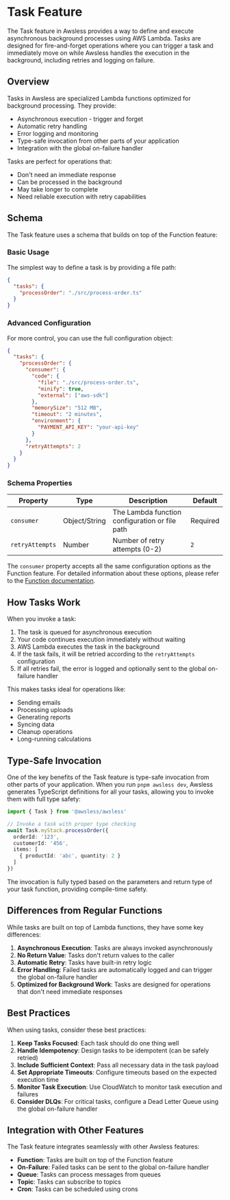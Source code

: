 # Task Feature

The Task feature in Awsless provides a way to define and execute asynchronous background processes using AWS Lambda. Tasks are designed for fire-and-forget operations where you can trigger a task and immediately move on while Awsless handles the execution in the background, including retries and logging on failure.

## Overview

Tasks in Awsless are specialized Lambda functions optimized for background processing. They provide:

- Asynchronous execution - trigger and forget
- Automatic retry handling
- Error logging and monitoring
- Type-safe invocation from other parts of your application
- Integration with the global on-failure handler

Tasks are perfect for operations that:
- Don't need an immediate response
- Can be processed in the background
- May take longer to complete
- Need reliable execution with retry capabilities

## Schema

The Task feature uses a schema that builds on top of the Function feature:

### Basic Usage

The simplest way to define a task is by providing a file path:

```json
{
  "tasks": {
    "processOrder": "./src/process-order.ts"
  }
}
```

### Advanced Configuration

For more control, you can use the full configuration object:

```json
{
  "tasks": {
    "processOrder": {
      "consumer": {
        "code": {
          "file": "./src/process-order.ts",
          "minify": true,
          "external": ["aws-sdk"]
        },
        "memorySize": "512 MB",
        "timeout": "2 minutes",
        "environment": {
          "PAYMENT_API_KEY": "your-api-key"
        }
      },
      "retryAttempts": 2
    }
  }
}
```

### Schema Properties

| Property | Type | Description | Default |
|----------|------|-------------|---------|
| `consumer` | Object/String | The Lambda function configuration or file path | Required |
| `retryAttempts` | Number | Number of retry attempts (0-2) | `2` |

The `consumer` property accepts all the same configuration options as the Function feature. For detailed information about these options, please refer to the [Function documentation](Function.md).

## How Tasks Work

When you invoke a task:

1. The task is queued for asynchronous execution
2. Your code continues execution immediately without waiting
3. AWS Lambda executes the task in the background
4. If the task fails, it will be retried according to the `retryAttempts` configuration
5. If all retries fail, the error is logged and optionally sent to the global on-failure handler

This makes tasks ideal for operations like:
- Sending emails
- Processing uploads
- Generating reports
- Syncing data
- Cleanup operations
- Long-running calculations

## Type-Safe Invocation

One of the key benefits of the Task feature is type-safe invocation from other parts of your application. When you run `pnpm awsless dev`, Awsless generates TypeScript definitions for all your tasks, allowing you to invoke them with full type safety:

```typescript
import { Task } from '@awsless/awsless'

// Invoke a task with proper type checking
await Task.myStack.processOrder({
  orderId: '123',
  customerId: '456',
  items: [
    { productId: 'abc', quantity: 2 }
  ]
})
```

The invocation is fully typed based on the parameters and return type of your task function, providing compile-time safety.

## Differences from Regular Functions

While tasks are built on top of Lambda functions, they have some key differences:

1. **Asynchronous Execution**: Tasks are always invoked asynchronously
2. **No Return Value**: Tasks don't return values to the caller
3. **Automatic Retry**: Tasks have built-in retry logic
4. **Error Handling**: Failed tasks are automatically logged and can trigger the global on-failure handler
5. **Optimized for Background Work**: Tasks are designed for operations that don't need immediate responses

## Best Practices

When using tasks, consider these best practices:

1. **Keep Tasks Focused**: Each task should do one thing well
2. **Handle Idempotency**: Design tasks to be idempotent (can be safely retried)
3. **Include Sufficient Context**: Pass all necessary data in the task payload
4. **Set Appropriate Timeouts**: Configure timeouts based on the expected execution time
5. **Monitor Task Execution**: Use CloudWatch to monitor task execution and failures
6. **Consider DLQs**: For critical tasks, configure a Dead Letter Queue using the global on-failure handler

## Integration with Other Features

The Task feature integrates seamlessly with other Awsless features:

- **Function**: Tasks are built on top of the Function feature
- **On-Failure**: Failed tasks can be sent to the global on-failure handler
- **Queue**: Tasks can process messages from queues
- **Topic**: Tasks can subscribe to topics
- **Cron**: Tasks can be scheduled using crons
